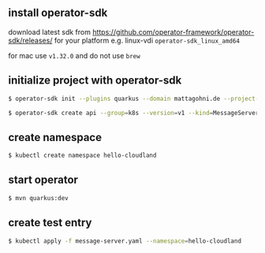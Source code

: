 ## install operator-sdk
download latest sdk from https://github.com/operator-framework/operator-sdk/releases/ for your platform
e.g. linux-vdi `operator-sdk_linux_amd64`

for mac use `v1.32.0` and do not use `brew`

## initialize project with operator-sdk
```bash
$ operator-sdk init --plugins quarkus --domain mattagohni.de --project-version 3
```

```bash
$ operator-sdk create api --group=k8s --version=v1 --kind=MessageServer --namespaced --plugins quarkus
```

## create namespace
```bash
$ kubectl create namespace hello-cloudland
```

## start operator
```bash
$ mvn quarkus:dev
```

## create test entry
```bash
$ kubectl apply -f message-server.yaml --namespace=hello-cloudland
```